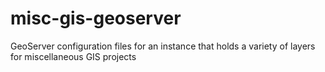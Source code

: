 # misc-gis-geoserver
GeoServer configuration files for an instance that holds a variety of layers for miscellaneous GIS projects
